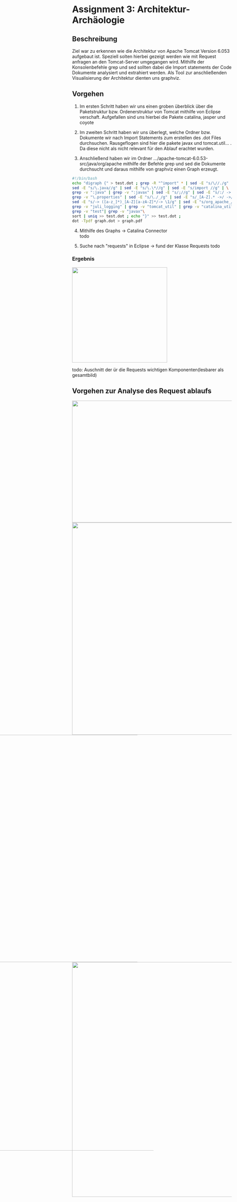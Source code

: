 
#  Assignment 3: Architektur-Archäologie
## Beschreibung
Ziel war zu erkennen wie die  Architektur von Apache Tomcat Version 6.053 aufgebaut ist. Speziell solten hierbei gezeigt werden wie mit Request anfragen an den Tomcat-Server umgegangen wird. Mithilfe der Konsolenbefehle grep und sed sollten dabei die Import statements der Code Dokumente analysiert und extrahiert werden. Als Tool zur anschließenden Visualisierung der Architektur dienten uns graphviz.
## Vorgehen 
1. Im ersten Schritt haben wir uns einen groben überblick über die Paketstruktur bzw. Ordenerstruktur von Tomcat mithilfe von Eclipse verschaft. 
Aufgefallen sind uns hierbei die Pakete catalina, jasper und coyote

2. Im zweiten Schritt haben wir uns überlegt, welche Ordner bzw. Dokumente wir nach Import Statements zum erstellen des .dot Files durchsuchen. Rausgeflogen sind hier die pakete javax und tomcat.util... . Da diese nicht als nicht relevant für den Ablauf erachtet wurden. 

3.  Anschließend haben wir im Ordner .../apache-tomcat-6.0.53-src/java/org/apache
mithilfe der Befehle grep und sed die Dokumente durchsucht und daraus mithilfe von graphviz einen Graph erzeugt.

```bash
#!/bin/bash
echo "digraph {" > test.dot ; grep -R "^import" * | sed -E "s/\//./g" | \
sed -E "s/\.java//g" | sed -E "s/\.\*//g" | sed -E "s/import //g" | \
grep -v ":java" | grep -v ":javax" | sed -E "s/;//g" | sed -E "s/:/ -> /" | \
grep -v "\.properties" | sed -E "s/\./_/g" | sed -E "s/_[A-Z].* ->/ ->/g" | \
sed -E "s/-> ([a-z_]*)_[A-Z][a-zA-Z]*/-> \1/g" | sed -E "s/org_apache_//g" | \
grep -v "juli_logging" | grep -v "tomcat_util" | grep -v "catalina_util" |
grep -v "test"| grep -v "javax"\
sort | uniq >> test.dot ; echo "}" >> test.dot ; 
dot -Tpdf graph.dot > graph.pdf
```
4. Mithilfe des Graphs  -> Catalina Connector   
    todo 

5. Suche nach "requests" in Eclipse -> fund der Klasse Requests
    todo

### Ergebnis 

<img src="Bilder/test.png " height="300">

todo: Auschnitt der ür die Requests wichtigen Komponenten(lesbarer als gesamtbild)


 ## Vorgehen zur Analyse des Request ablaufs 

<img alt="" src="Bilder/image2.png" style="width: 850.50px; height: 384.28px; margin-left: 0.00px; margin-top: 0.00px; transform: rotate(0.00rad) translateZ(0px); -webkit-transform: rotate(0.00rad) translateZ(0px);" title="">

<img alt="" src="Bilder/image10.png" style="width: 602.00px; height: 669.33px; margin-left: 0.00px; margin-top: 0.00px; transform: rotate(0.00rad) translateZ(0px); -webkit-transform: rotate(0.00rad) translateZ(0px);" title="">

<img alt="" src="Bilder/image4.png" style="width: 1142.28px; height: 715.88px; margin-left: -297.90px; margin-top: 0.00px; transform: rotate(0.00rad) translateZ(0px); -webkit-transform: rotate(0.00rad) translateZ(0px);" title="">

<img alt="" src="Bilder/image1.png" style="width: 602.00px; height: 740.00px; margin-left: 0.00px; margin-top: 0.00px; transform: rotate(0.00rad) translateZ(0px); -webkit-transform: rotate(0.00rad) translateZ(0px);" title="">

<img alt="" src="Bilder/image8.png" style="width: 910.51px; height: 569.08px; margin-left: -247.51px; margin-top: -147.00px; transform: rotate(0.00rad) translateZ(0px); -webkit-transform: rotate(0.00rad) translateZ(0px);" title="">

<img src="Bilder/image4.png ">

<img src="Bilder/image2.png ">

<img src="Bilder/image10.png ">

<img src="Bilder/image2.png ">

<img src="Bilder/image10.png ">

<img src="Bilder/image2.png ">

<img src="Bilder/image10.png ">
